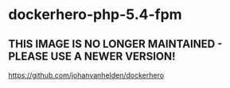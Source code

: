 # dockerhero-php-5.4-fpm

## THIS IMAGE IS NO LONGER MAINTAINED - PLEASE USE A NEWER VERSION!

https://github.com/johanvanhelden/dockerhero
